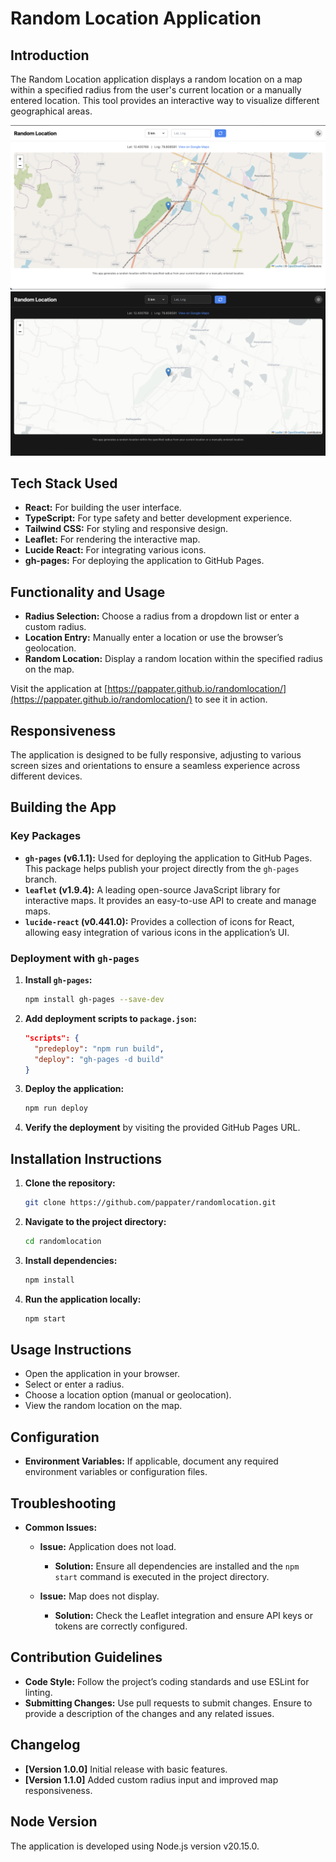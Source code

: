# Random Location Application

## Introduction

The Random Location application displays a random location on a map within a specified radius from the user's current location or a manually entered location. This tool provides an interactive way to visualize different geographical areas.

![Random Location App in light mode](./public/light.png)
![Random Location App in dark mode](./public/dark.png)

## Tech Stack Used

- **React:** For building the user interface.
- **TypeScript:** For type safety and better development experience.
- **Tailwind CSS:** For styling and responsive design.
- **Leaflet:** For rendering the interactive map.
- **Lucide React:** For integrating various icons.
- **gh-pages:** For deploying the application to GitHub Pages.

## Functionality and Usage

- **Radius Selection:** Choose a radius from a dropdown list or enter a custom radius.
- **Location Entry:** Manually enter a location or use the browser’s geolocation.
- **Random Location:** Display a random location within the specified radius on the map.

Visit the application at [https://pappater.github.io/randomlocation/](https://pappater.github.io/randomlocation/) to see it in action.

## Responsiveness

The application is designed to be fully responsive, adjusting to various screen sizes and orientations to ensure a seamless experience across different devices.

## Building the App

### Key Packages

- **`gh-pages` (v6.1.1):** Used for deploying the application to GitHub Pages. This package helps publish your project directly from the `gh-pages` branch.
- **`leaflet` (v1.9.4):** A leading open-source JavaScript library for interactive maps. It provides an easy-to-use API to create and manage maps.
- **`lucide-react` (v0.441.0):** Provides a collection of icons for React, allowing easy integration of various icons in the application’s UI.

### Deployment with `gh-pages`

1. **Install `gh-pages`:**

   ```bash
   npm install gh-pages --save-dev
   ```

2. **Add deployment scripts to `package.json`:**

   ```json
   "scripts": {
     "predeploy": "npm run build",
     "deploy": "gh-pages -d build"
   }
   ```

3. **Deploy the application:**

   ```bash
   npm run deploy
   ```

4. **Verify the deployment** by visiting the provided GitHub Pages URL.

## Installation Instructions

1. **Clone the repository:**

   ```bash
   git clone https://github.com/pappater/randomlocation.git
   ```

2. **Navigate to the project directory:**

   ```bash
   cd randomlocation
   ```

3. **Install dependencies:**

   ```bash
   npm install
   ```

4. **Run the application locally:**
   ```bash
   npm start
   ```

## Usage Instructions

- Open the application in your browser.
- Select or enter a radius.
- Choose a location option (manual or geolocation).
- View the random location on the map.

## Configuration

- **Environment Variables:** If applicable, document any required environment variables or configuration files.

## Troubleshooting

- **Common Issues:**

  - **Issue:** Application does not load.

    - **Solution:** Ensure all dependencies are installed and the `npm start` command is executed in the project directory.

  - **Issue:** Map does not display.
    - **Solution:** Check the Leaflet integration and ensure API keys or tokens are correctly configured.

## Contribution Guidelines

- **Code Style:** Follow the project’s coding standards and use ESLint for linting.
- **Submitting Changes:** Use pull requests to submit changes. Ensure to provide a description of the changes and any related issues.

## Changelog

- **[Version 1.0.0]** Initial release with basic features.
- **[Version 1.1.0]** Added custom radius input and improved map responsiveness.

## Node Version

The application is developed using Node.js version v20.15.0.
